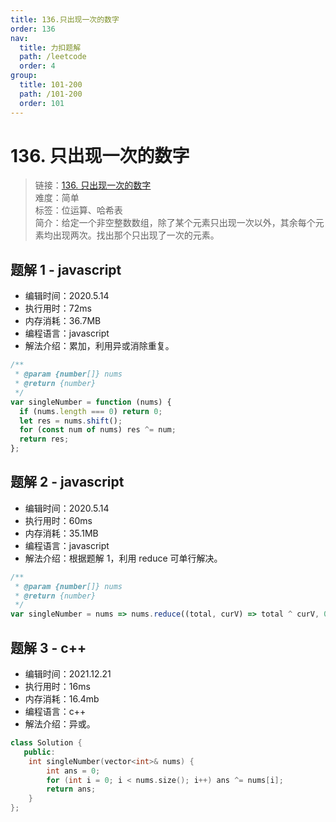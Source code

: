 ```yaml
---
title: 136.只出现一次的数字
order: 136
nav:
  title: 力扣题解
  path: /leetcode
  order: 4
group:
  title: 101-200
  path: /101-200
  order: 101
---
```


# 136. 只出现一次的数字

> 链接：[136. 只出现一次的数字](https://leetcode-cn.com/problems/single-number/)  
> 难度：简单  
> 标签：位运算、哈希表  
> 简介：给定一个非空整数数组，除了某个元素只出现一次以外，其余每个元素均出现两次。找出那个只出现了一次的元素。

## 题解 1 - javascript

- 编辑时间：2020.5.14
- 执行用时：72ms
- 内存消耗：36.7MB
- 编程语言：javascript
- 解法介绍：累加，利用异或消除重复。

```javascript
/**
 * @param {number[]} nums
 * @return {number}
 */
var singleNumber = function (nums) {
  if (nums.length === 0) return 0;
  let res = nums.shift();
  for (const num of nums) res ^= num;
  return res;
};
```

## 题解 2 - javascript

- 编辑时间：2020.5.14
- 执行用时：60ms
- 内存消耗：35.1MB
- 编程语言：javascript
- 解法介绍：根据题解 1，利用 reduce 可单行解决。

```javascript
/**
 * @param {number[]} nums
 * @return {number}
 */
var singleNumber = nums => nums.reduce((total, curV) => total ^ curV, 0);
```
## 题解 3 - c++
- 编辑时间：2021.12.21
- 执行用时：16ms
- 内存消耗：16.4mb
- 编程语言：c++
- 解法介绍：异或。
```c++
class Solution {
   public:
    int singleNumber(vector<int>& nums) {
        int ans = 0;
        for (int i = 0; i < nums.size(); i++) ans ^= nums[i];
        return ans;
    }
};
```
